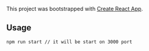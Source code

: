 This project was bootstrapped with [Create React App](https://github.com/facebook/create-react-app).

## Usage

```bash
npm run start // it will be start on 3000 port
```